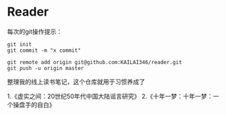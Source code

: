# Reader



每次的git操作提示：

```git
git init
git commit -m "x commit"

git remote add origin git@github.com:KAILAI346/reader.git
git push -u origin master 
```



整理我的线上读书笔记，这个仓库就用于习惯养成了





1.《虚实之间：20世纪50年代中国大陆谣言研究》
2.《十年一梦：十年一梦：一个操盘手的自白》

